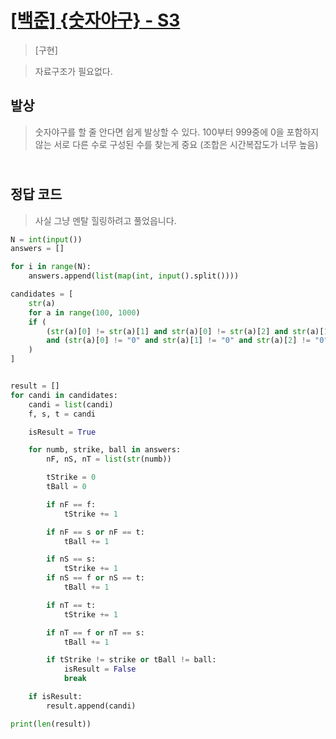 # [[백준] {숫자야구} - S3](https://www.acmicpc.net/problem/2503)

> [구현]

> 자료구조가 필요없다.

## 발상

> 숫자야구를 할 줄 안다면 쉽게 발상할 수 있다.
> 100부터 999중에 0을 포함하지 않는 서로 다른 수로 구성된 수를 찾는게 중요 (조합은 시간복잡도가 너무 높음)

## <br>정답 코드

> 사실 그냥 멘탈 힐링하려고 풀었읍니다.

```python
N = int(input())
answers = []

for i in range(N):
    answers.append(list(map(int, input().split())))

candidates = [
    str(a)
    for a in range(100, 1000)
    if (
        (str(a)[0] != str(a)[1] and str(a)[0] != str(a)[2] and str(a)[1] != str(a)[2])
        and (str(a)[0] != "0" and str(a)[1] != "0" and str(a)[2] != "0")
    )
]


result = []
for candi in candidates:
    candi = list(candi)
    f, s, t = candi

    isResult = True

    for numb, strike, ball in answers:
        nF, nS, nT = list(str(numb))

        tStrike = 0
        tBall = 0

        if nF == f:
            tStrike += 1

        if nF == s or nF == t:
            tBall += 1

        if nS == s:
            tStrike += 1
        if nS == f or nS == t:
            tBall += 1

        if nT == t:
            tStrike += 1

        if nT == f or nT == s:
            tBall += 1

        if tStrike != strike or tBall != ball:
            isResult = False
            break

    if isResult:
        result.append(candi)

print(len(result))

```
